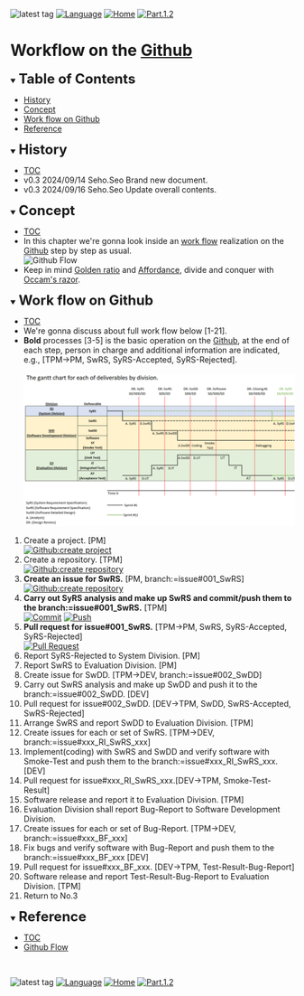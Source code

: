 ![latest tag](https://img.shields.io/github/v/tag/gtuja/CSC_MS.svg?color=brightgreen)
[![Language](https://img.shields.io/badge/%E8%A8%80%E8%AA%9E-English-brightgreen)](https://github.com/gtuja/CSC_MS/blob/main/Part2/1.WorFlowOnGithub.md)
[![Home](https://img.shields.io/badge/Home-Readme-brightgreen)](https://github.com/gtuja/CSC_MS/blob/main/README_en.md)
[![Part.1.2](https://img.shields.io/badge/Next-Part.2.2-brightgreen)](https://github.com/gtuja/CSC_MS/blob/main/Part2/2.RequirementAnalysis_en.md)

# Workflow on the [Github](https://github.com/)

<div id="toc"></div>
<details open>
<summary><font size="5"><b>Table of Contents</b></font></summary>

- [History](#history)
- [Concept](#Concept)
- [Work flow on Github](#WorkFlowOnGithub)
- [Reference](#Reference)

</details>

<div id="history"></div>
<details open>
<summary><font size="5"><b>History</b></font></summary> 

- [TOC](#toc)<br>
- v0.3 2024/09/14 Seho.Seo Brand new document.
- v0.3 2024/09/16 Seho.Seo Update overall contents.

</details>

<div id="Concept"></div>
<details open>
<summary><font size="5"><b>Concept</b></font></summary>

- [TOC](#toc)<br>
- In this chapter we're gonna look inside an [work flow](https://github.com/gtuja/CSC_MS/blob/main/Part1/3.ProcessAndOrganization.md) realization on the [Github](https://github.com/) step by step as usual.<br>
![Github Flow](https://user-images.githubusercontent.com/6351798/48032310-63842400-e114-11e8-8db0-06dc0504dcb5.png)
- Keep in mind [Golden ratio](https://en.m.wikipedia.org/wiki/Golden_ratio) and [Affordance](https://en.m.wikipedia.org/wiki/Affordance), divide and conquer with [Occam's razor](https://en.m.wikipedia.org/wiki/Occam%27s_razor). 

</details>

<div id="WorkFlowOnGithub"></div>
<details open>
<summary><font size="5"><b>Work flow on Github</b></font></summary>

- [TOC](#toc)<br>
- We're gonna discuss about full work flow below [1-21].
- **Bold** processes [3-5] is the basic operation on the [Github](https://github.com/), at the end of each step, person in charge and additional information are indicated, e.g., [TPM->PM, SwRS, SyRS-Accepted, SyRS-Rejected].
<br><br>
![gantt_chart_deliverables_by_division](https://github.com/gtuja/CSC_MS/blob/main/Resources/Part1/Part1_gantt_chart_deliverables_by_division.png)<br>

1. Create a project. [PM]<br>
[![Github:create project](https://docs.github.com/assets/cb-4169/mw-1440/images/help/projects-v2/tab-projects.webp)](https://docs.github.com/en/issues/planning-and-tracking-with-projects/creating-projects/creating-a-project)
2. Create a repository. [TPM]<br>
[![Github:create repository](https://docs.github.com/assets/cb-29762/mw-1440/images/help/repository/repo-create-global-nav-update.webp)](https://docs.github.com/en/repositories/creating-and-managing-repositories/creating-a-new-repository)
3. **Create an issue for SwRS.** [PM, branch:=issue#001_SwRS]<br>
[![Github:create repository](https://docs.github.com/assets/cb-51267/mw-1440/images/help/repository/repo-tabs-issues-global-nav-update.webp)](https://docs.github.com/en/issues/tracking-your-work-with-issues/creating-an-issue)
4. **Carry out SyRS analysis and make up SwRS and commit/push them to the branch:=issue#001_SwRS.** [TPM]<br>
[![Commit](https://tortoisegit.org/docs/tortoisegit/images/Commit.png)](https://tortoisegit.org/docs/tortoisegit/tgit-dug.html)
[![Push](https://tortoisegit.org/docs/tortoisegit/images/GitPush.png)](https://tortoisegit.org/docs/tortoisegit/tgit-dug.html)
5. **Pull request for issue#001_SwRS.** [TPM->PM, SwRS, SyRS-Accepted, SyRS-Rejected]<br>
[![Pull Request](https://docs.github.com/assets/cb-34097/mw-1440/images/help/pull_requests/pull-request-compare-pull-request.webp)](https://docs.github.com/en/pull-requests/collaborating-with-pull-requests/proposing-changes-to-your-work-with-pull-requests/creating-a-pull-request)
6. Report SyRS-Rejected to System Division. [PM]
7. Report SwRS to Evaluation Division. [PM]
8. Create issue for SwDD. [TPM->DEV, branch:=issue#002_SwDD]
9. Carry out SwRS analysis and make up SwDD and push it to the branch:=issue#002_SwDD. [DEV]
10. Pull request for issue#002_SwDD. [DEV->TPM, SwDD, SwRS-Accepted, SwRS-Rejected]
11. Arrange SwRS and report SwDD to Evaluation Division. [TPM]
12. Create issues for each or set of SwRS. [TPM->DEV, branch:=issue#xxx_RI_SwRS_xxx]
13. Implement(coding) with SwRS and SwDD and verify software with Smoke-Test and push them to the branch:=issue#xxx_RI_SwRS_xxx. [DEV]
14. Pull request for issue#xxx_RI_SwRS_xxx.[DEV->TPM, Smoke-Test-Result]
15. Software release and report it to Evaluation Division. [TPM]
16. Evaluation Division shall report Bug-Report to Software Development Division.
17. Create issues for each or set of Bug-Report. [TPM->DEV, branch:=issue#xxx_BF_xxx]
18. Fix bugs and verify software with Bug-Report and push them to the branch:=issue#xxx_BF_xxx [DEV]
19. Pull request for issue#xxx_BF_xxx. [DEV->TPM, Test-Result-Bug-Report]
20. Software release and report Test-Result-Bug-Report to Evaluation Division. [TPM]
21. Return to No.3

</details>

<div id="Reference"></div>
<details open>
<summary><font size="5"><b>Reference</b></font></summary>

- [TOC](#toc)<br>
- [Github Flow](https://github.com/SvanBoxel/release-based-workflow/issues/1)

</details>
<br>

![latest tag](https://img.shields.io/github/v/tag/gtuja/CSC_MS.svg?color=brightgreen)
[![Language](https://img.shields.io/badge/%E8%A8%80%E8%AA%9E-English-brightgreen)](https://github.com/gtuja/CSC_MS/blob/main/Part2/1.WorFlowOnGithub.md)
[![Home](https://img.shields.io/badge/Home-Readme-brightgreen)](https://github.com/gtuja/CSC_MS/blob/main/README_en.md)
[![Part.1.2](https://img.shields.io/badge/Next-Part.2.2-brightgreen)](https://github.com/gtuja/CSC_MS/blob/main/Part2/2.RequirementAnalysis_en.md)
